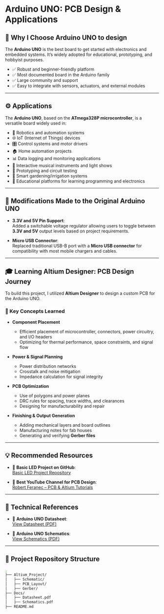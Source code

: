 # Arduino UNO: PCB Design & Applications

## 📌 Why I Choose Arduino UNO to design

The **Arduino UNO** is the best board to get started with electronics and embedded systems. It’s widely adopted for educational, prototyping, and hobbyist purposes.

- ✅ Robust and beginner-friendly platform
- ✅ Most documented board in the Arduino family
- ✅ Large community and support
- ✅ Easy to integrate with sensors, actuators, and external modules

---

## ⚙️ Applications

The **Arduino UNO**, based on the **ATmega328P microcontroller**, is a versatile board widely used in:

- 🤖 Robotics and automation systems  
- 🌐 IoT (Internet of Things) devices  
- 🎛️ Control systems and motor drivers  
- 🏠 Home automation projects  
- 📊 Data logging and monitoring applications  
- 🎵 Interactive musical instruments and light shows  
- 🧪 Prototyping and circuit testing  
- 🌱 Smart gardening/irrigation systems  
- 🧠 Educational platforms for learning programming and electronics

---

## 🔧 Modifications Made to the Original Arduino UNO

- **3.3V and 5V Pin Support**:  
  Added a switchable voltage regulator allowing users to toggle between **3.3V and 5V** output levels based on project requirements.

- **Micro USB Connector**:  
  Replaced traditional USB-B port with a **Micro USB connector** for compatibility with most mobile chargers and cables.

---

## 🎓 Learning Altium Designer: PCB Design Journey

To build this project, I utilized **Altium Designer** to design a custom PCB for the Arduino UNO.

### 🧠 Key Concepts Learned

- **Component Placement**  
  - Efficient placement of microcontroller, connectors, power circuitry, and I/O headers  
  - Optimizing for thermal performance, space constraints, and signal flow

- **Power & Signal Planning**  
  - Power distribution networks  
  - Crosstalk and noise mitigation  
  - Impedance calculation for signal integrity

- **PCB Optimization**  
  - Use of polygons and power planes  
  - DRC rules for spacing, trace widths, and clearances  
  - Designing for manufacturability and repair

- **Finishing & Output Generation**  
  - Adding mechanical layers and board outlines  
  - Manufacturing notes for fab houses  
  - Generating and verifying **Gerber files**

---

## 💡 Recommended Resources

- 🔗 **Basic LED Project on GitHub**:  
  [Basic LED Project Repository](https://github.com/Ritikiitk/Basic_Led)

- 🎥 **Best YouTube Channel for PCB Design**:  
  [Robert Feranec – PCB & Altium Tutorials](https://www.youtube.com/@RobertFeranec)

---

## 📄 Technical References

- 📘 **Arduino UNO Datasheet**:  
  [View Datasheet (PDF)](https://docs.arduino.cc/static/3aec6f5698446660bd9fe22af97a5d2c/A000066-datasheet.pdf)

- 🧩 **Arduino UNO Schematics**:  
  [View Schematics (PDF)](https://docs.arduino.cc/static/c1593a4c4960ff7b51d1083cb8e45812/schematics.pdf)

---

## 📂 Project Repository Structure

```bash
.
├── Altium_Project/
│   ├── Schematic/
│   ├── PCB_Layout/
│   ├── Gerber/
├── Docs/
│   ├── Datasheet.pdf
│   ├── Schematics.pdf
├── README.md
